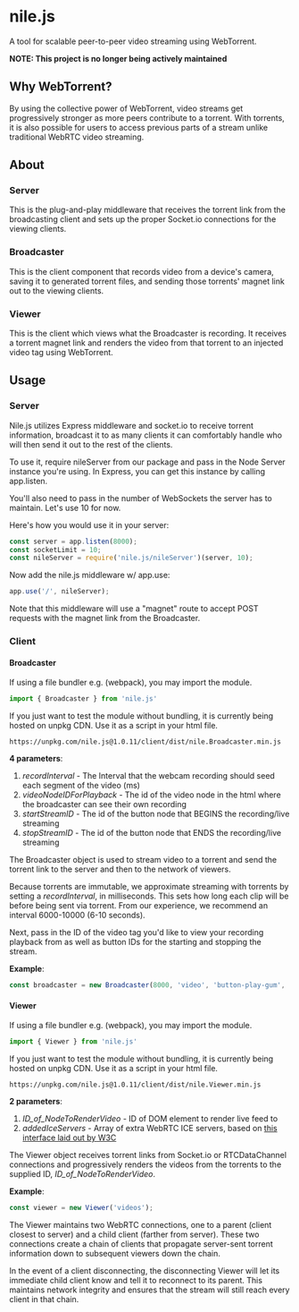 # nile.js
A tool for scalable peer-to-peer video streaming using WebTorrent.

__NOTE: This project is no longer being actively maintained__

## Why WebTorrent?
By using the collective power of WebTorrent, video streams get progressively stronger as more peers contribute to a torrent. With torrents, it is also possible for users to access previous parts of a stream unlike traditional WebRTC video streaming.

## About
### Server
This is the plug-and-play middleware that receives the torrent link from the broadcasting client and sets up the proper Socket.io connections for the viewing clients.

### Broadcaster
This is the client component that records video from a device's camera, saving it to generated torrent files, and sending those torrents' magnet link out to the viewing clients.

### Viewer
This is the client which views what the Broadcaster is recording. It receives a torrent magnet link and renders the video from that torrent to an injected video tag using WebTorrent.

## Usage
### Server
Nile.js utilizes Express middleware and socket.io to receive torrent information, broadcast it to as many clients it can comfortably handle who will then send it out to the rest of the clients.

To use it, require nileServer from our package and pass in the Node Server instance you're using. In Express, you can get this instance by calling app.listen.

You'll also need to pass in the number of WebSockets the server has to maintain. Let's use 10 for now.

Here's how you would use it in your server:
```js
const server = app.listen(8000);
const socketLimit = 10;
const nileServer = require('nile.js/nileServer')(server, 10);
```

Now add the nile.js middleware w/ app.use:
```js
app.use('/', nileServer);
```

Note that this middleware will use a "magnet" route to accept POST requests with the magnet link from the Broadcaster.

### Client

#### Broadcaster
If using a file bundler e.g. (webpack), you may import the module.
```js
import { Broadcaster } from 'nile.js'
```
If you just want to test the module without bundling, it is currently being hosted on unpkg CDN. Use it as a script in your html file.
```
https://unpkg.com/nile.js@1.0.11/client/dist/nile.Broadcaster.min.js
```
__4 parameters__:
1. *recordInterval* - The Interval that the webcam recording should seed each segment of the video (ms)
2. *videoNodeIDForPlayback* - The id of the video node in the html where the broadcaster can see their own recording
3. *startStreamID* - The id of the button node that BEGINS the recording/live streaming
4. *stopStreamID* - The id of the button node that ENDS the recording/live streaming


The Broadcaster object is used to stream video to a torrent and send the torrent link to the server and then to the network of viewers.

Because torrents are immutable, we approximate streaming with torrents by setting a *recordInterval*, in milliseconds. This sets how long each clip will be before being sent via torrent. From our experience, we recommend an interval 6000-10000 (6-10 seconds).

Next, pass in the ID of the video tag you'd like to view your recording playback from as well as button IDs for the starting and stopping the stream.

__Example__:
```js
const broadcaster = new Broadcaster(8000, 'video', 'button-play-gum', 'button-stop-gum');
```

#### Viewer
If using a file bundler e.g. (webpack), you may import the module.
```js
import { Viewer } from 'nile.js'
```
If you just want to test the module without bundling, it is currently being hosted on unpkg CDN. Use it as a script in your html file.
```
https://unpkg.com/nile.js@1.0.11/client/dist/nile.Viewer.min.js
```

__2 parameters__:
1. *ID_of_NodeToRenderVideo* - ID of DOM element to render live feed to
2. *addedIceServers* - Array of extra WebRTC ICE servers, based on [this interface laid out by W3C](https://w3c.github.io/webrtc-pc/#dom-rtciceserver)

The Viewer object receives torrent links from Socket.io or RTCDataChannel connections and progressively renders the videos from the torrents to the supplied ID, *ID_of_NodeToRenderVideo*.

__Example__:
```js
const viewer = new Viewer('videos');
```

The Viewer maintains two WebRTC connections, one to a parent (client closest to server) and a child client (farther from server). These two connections create a chain of clients that propagate server-sent torrent information down to subsequent viewers down the chain.

In the event of a client disconnecting, the disconnecting Viewer will let its immediate child client know and tell it to reconnect to its parent. This maintains network integrity and ensures that the stream will still reach every client in that chain.

